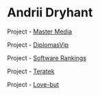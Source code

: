 # Andrii Dryhant

Project - [Master Media](https://Endry-dh.github.io/MasterMedia/)

Project - [DiplomasVip](https://Endry-dh.github.io/DiplomasVip/)

Project - [Software Rankings](https://Endry-dh.github.io/Software%20Rankings/)

Project - [Teratek](https://Endry-dh.github.io/Teratek)

Project - [Love-but](https://Endry-dh.github.io/love-but/)
